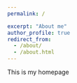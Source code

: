 ```yaml
---
permalink: /

excerpt: "About me"
author_profile: true
redirect_from: 
  - /about/
  - /about.html
---
```


This is my homepage
